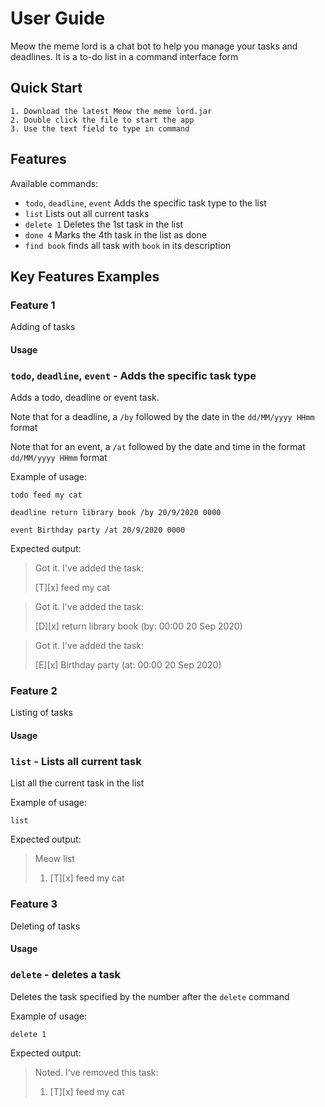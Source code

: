 # User Guide
Meow the meme lord is a chat bot to help you manage your tasks and deadlines. It is a to-do list in a command interface form

## Quick Start
	1. Download the latest Meow the meme lord.jar
	2. Double click the file to start the app
    3. Use the text field to type in command
## Features 
Available commands:
-   `todo`, `deadline`, `event` Adds the specific task type to the list
-   `list` Lists out all current tasks
-   `delete 1` Deletes the 1st task in the list
-   `done 4` Marks the 4th task in the list as done
-   `find book` finds all task with `book` in its description


## Key Features Examples
### Feature 1 
Adding of tasks

#### Usage

### `todo`, `deadline`, `event` - Adds the specific task type

Adds a todo, deadline or event task. 

Note that for a deadline, a `/by` followed by the date in the `dd/MM/yyyy HHmm` format

Note that for an event, a `/at` followed by the date and time in the format `dd/MM/yyyy HHmm` format

Example of usage: 

`todo feed my cat`

`deadline return library book /by 20/9/2020 0000`

`event Birthday party /at 20/9/2020 0000`

Expected output:

>Got it. I've added the task:
>
>[T][x] feed my cat

>Got it. I've added the task: 
>
>[D][x] return library book (by: 00:00 20 Sep 2020)

>Got it. I've added the task: 
>
>[E][x] Birthday party (at: 00:00 20 Sep 2020)

### Feature 2
Listing of tasks

#### Usage

### `list` - Lists all current task

List all the current task in the list

Example of usage: 

`list`

Expected output:

>Meow list
>
>1. [T][x] feed my cat

### Feature 3
Deleting of tasks

#### Usage

### `delete` - deletes a task

Deletes the task specified by the number after the `delete` command

Example of usage: 

`delete 1`

Expected output:

>Noted. I've removed this task:
>
>1. [T][x] feed my cat